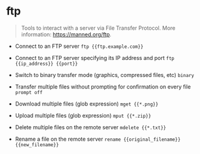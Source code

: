 # ftp
> Tools to interact with a server via File Transfer Protocol.
> More information: <https://manned.org/ftp>.

- Connect to an FTP server
`ftp {{ftp.example.com}}`

- Connect to an FTP server specifying its IP address and port
`ftp {{ip_address}} {{port}}`

- Switch to binary transfer mode (graphics, compressed files, etc)
`binary`

- Transfer multiple files without prompting for confirmation on every file
`prompt off`

- Download multiple files (glob expression)
`mget {{*.png}}`

- Upload multiple files (glob expression)
`mput {{*.zip}}`

- Delete multiple files on the remote server
`mdelete {{*.txt}}`

- Rename a file on the remote server
`rename {{original_filename}} {{new_filename}}`
